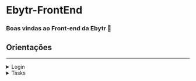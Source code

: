 # Ebytr-FrontEnd

### Boas vindas ao Front-end da Ebytr 🚀

## Orientações
<hr>

<details>
  <summary>Login</summary></br>
    Ao entrar na página, será redirecionado a página de login, onde o usuário terá que entrar
    
- Quando entrar com um usuário que existe, será redirecionado para a página de Tasks, e o token retornado da API, ficará armazenado no "localStorage" na chave "tokenEbytr".

- Caso o usuário não exista ou, email ou senha estejam incorretas, será disparado a mensagem "Usuário ou senha incorretas"

- Caso a API esteja fora do ar, será disparado a mensagem "Erro do servidor, tente novamente mais tarde"
</details>

<details>
  <summary>Tasks</summary></br>
    Ao entrar na página, o usuário encontrará as tarefas pertencentes ao usuário
    
- O usuário pode ver, criar e deletar tarefas

- Caso o usuário tente entrar na página sem o token, ele será redirecionado para o login
</details>